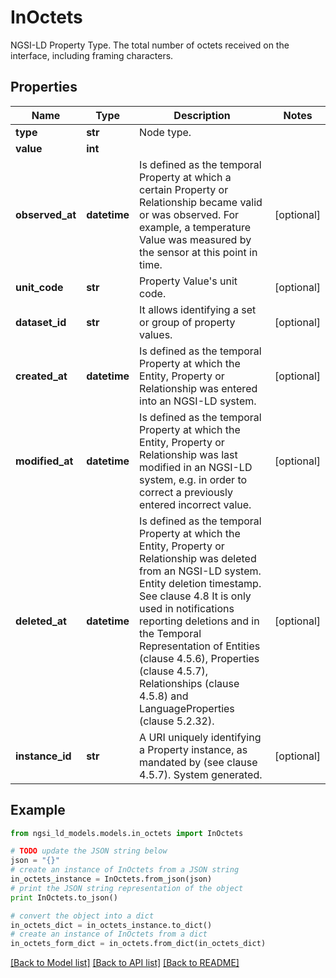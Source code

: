 # InOctets

NGSI-LD Property Type. The total number of octets received on the interface, including framing characters. 

## Properties
Name | Type | Description | Notes
------------ | ------------- | ------------- | -------------
**type** | **str** | Node type.  | 
**value** | **int** |  | 
**observed_at** | **datetime** | Is defined as the temporal Property at which a certain Property or Relationship became valid or was observed. For example, a temperature Value was measured by the sensor at this point in time.  | [optional] 
**unit_code** | **str** | Property Value&#39;s unit code.  | [optional] 
**dataset_id** | **str** | It allows identifying a set or group of property values.  | [optional] 
**created_at** | **datetime** | Is defined as the temporal Property at which the Entity, Property or Relationship was entered into an NGSI-LD system.  | [optional] 
**modified_at** | **datetime** | Is defined as the temporal Property at which the Entity, Property or Relationship was last modified in an NGSI-LD system, e.g. in order to correct a previously entered incorrect value.  | [optional] 
**deleted_at** | **datetime** | Is defined as the temporal Property at which the Entity, Property or Relationship was deleted from an NGSI-LD system.  Entity deletion timestamp. See clause 4.8 It is only used in notifications reporting deletions and in the Temporal Representation of Entities (clause 4.5.6), Properties (clause 4.5.7), Relationships (clause 4.5.8) and LanguageProperties (clause 5.2.32).  | [optional] 
**instance_id** | **str** | A URI uniquely identifying a Property instance, as mandated by (see clause 4.5.7). System generated.  | [optional] 

## Example

```python
from ngsi_ld_models.models.in_octets import InOctets

# TODO update the JSON string below
json = "{}"
# create an instance of InOctets from a JSON string
in_octets_instance = InOctets.from_json(json)
# print the JSON string representation of the object
print InOctets.to_json()

# convert the object into a dict
in_octets_dict = in_octets_instance.to_dict()
# create an instance of InOctets from a dict
in_octets_form_dict = in_octets.from_dict(in_octets_dict)
```
[[Back to Model list]](../README.md#documentation-for-models) [[Back to API list]](../README.md#documentation-for-api-endpoints) [[Back to README]](../README.md)


